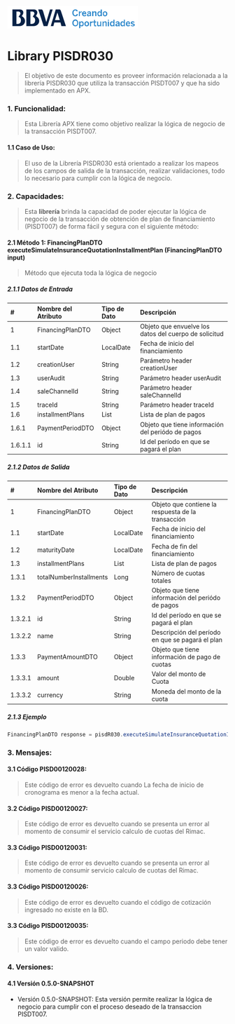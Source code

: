# ![Logo-template](images/logo-template.png)
# Library PISDR030

> El objetivo de este documento es proveer información relacionada a la librería PISDR030 que utiliza la transacción PISDT007 y que ha sido implementado en APX.

### 1. Funcionalidad:

> Esta Librería APX tiene como objetivo realizar la lógica de negocio de la transacción PISDT007.

#### 1.1 Caso de Uso:

> El uso de la Librería PISDR030 está orientado a realizar los mapeos de los campos de salida de la transacción, realizar validaciones, todo lo necesario para cumplir con la lógica de negocio.

### 2. Capacidades:

> Esta **librería** brinda la capacidad de poder ejecutar la lógica de negocio de la transacción de obtención de plan de financiamiento (PISDT007) de forma fácil y segura con el siguiente método:

#### 2.1 Método 1: FinancingPlanDTO executeSimulateInsuranceQuotationInstallmentPlan (FinancingPlanDTO input)
> Método que ejecuta toda la lógica de negocio

##### 2.1.1 Datos de Entrada

|#|Nombre del Atributo|Tipo de Dato| Descripción|
| :----|:---------- |:--------------| :-----|
|1| FinancingPlanDTO | Object | Objeto que envuelve los datos del cuerpo de solicitud |
|1.1| startDate | LocalDate | Fecha de inicio del financiamiento |
|1.2| creationUser | String | Parámetro header creationUser |
|1.3| userAudit | String | Parámetro header userAudit |
|1.4| saleChannelId | String | Parámetro header saleChannelId |
|1.5| traceId | String | Parámetro header traceId |
|1.6| installmentPlans | List | Lista de plan de pagos |
|1.6.1| PaymentPeriodDTO | Object | Objeto que tiene información del periódo de pagos |
|1.6.1.1| id | String | Id del período en que se pagará el plan |

##### 2.1.2 Datos de Salida

|#|Nombre del Atributo|Tipo de Dato| Descripción|
| :----|:---------- |:--------------| :-----|
|1| FinancingPlanDTO | Object | Objeto que contiene la respuesta de la transacción |
|1.1| startDate | LocalDate | Fecha de inicio del financiamiento |
|1.2| maturityDate | LocalDate | Fecha de fin del financiamiento |
|1.3| installmentPlans | List | Lista de plan de pagos|
|1.3.1| totalNumberInstallments | Long | Número de cuotas totales |
|1.3.2| PaymentPeriodDTO | Object | Objeto que tiene información del periódo de pagos |
|1.3.2.1| id | String | Id del período en que se pagará el plan |
|1.3.2.2| name | String | Descripción del período en que se pagará el plan |
|1.3.3| PaymentAmountDTO | Object | Objeto que tiene información de pago de cuotas |
|1.3.3.1| amount | Double | Valor del monto de Cuota |
|1.3.3.2| currency | String | Moneda del monto de la cuota |


##### 2.1.3 Ejemplo
```java
FinancingPlanDTO response = pisdR030.executeSimulateInsuranceQuotationInstallmentPlan (FinancingPlanDTO input);
```

### 3.  Mensajes:

#### 3.1  Código PISD00120028:
> Este código de error es devuelto cuando La fecha de inicio de cronograma es menor a la fecha actual.
> 
#### 3.2  Código PISD00120027:
> Este código de error es devuelto cuando se presenta un error al momento de consumir el servicio calculo de cuotas del Rimac.

#### 3.3  Código PISD00120031:
> Este código de error es devuelto cuando se presenta un error al momento de consumir servicio calculo de cuotas del Rimac.

#### 3.3  Código PISD00120026:
> Este código de error es devuelto cuando el código de cotización ingresado no existe en la BD.

#### 3.3  Código PISD00120035:
> Este código de error es devuelto cuando el campo periodo debe tener un valor valido.

### 4.  Versiones:
#### 4.1  Versión 0.5.0-SNAPSHOT

+ Versión 0.5.0-SNAPSHOT: Esta versión permite realizar la lógica de negocio para cumplir con el proceso deseado de la transaccion PISDT007.







